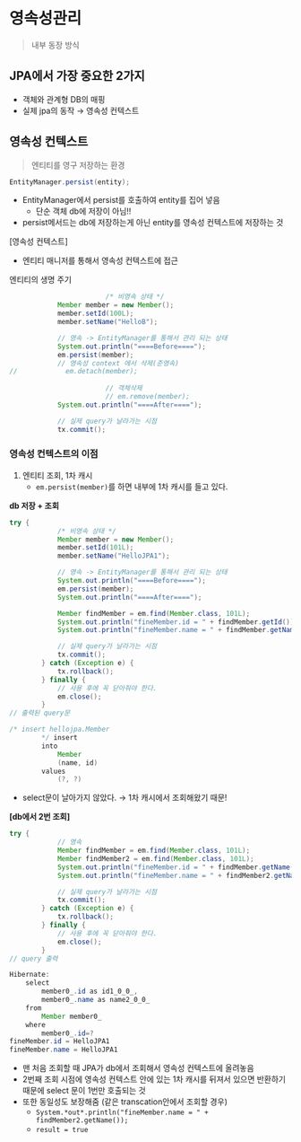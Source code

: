 # 영속성관리 

> 내부 동장 방식 
>
> 

## JPA에서 가장 중요한 2가지

- 객체와 관계형 DB의 매핑
- 실제 jpa의 동작 → 영속성 컨텍스트

## 영속성 컨텍스트

> 엔티티를 영구 저장하는 환경

```java
EntityManager.persist(entity);
```

- EntityManager에서 persist를 호출하여 entity를 집어 넣음
  - 단순 객체 db에 저장이 아님!!
- persist메서드는 db에 저장하는게 아닌 entity를 영속성 컨텍스트에 저장하는 것

[영속성 컨텍스트]

- 엔티티 매니저를 통해서 영속성 컨텍스트에 접근

엔티티의 생명 주기

```java
						/* 비영속 상태 */
            Member member = new Member();
            member.setId(100L);
            member.setName("HelloB");

            // 영속 -> EntityManager를 통해서 관리 되는 상태
            System.out.println("====Before====");
            em.persist(member);
            // 영속성 context 에서 삭제(준영속)
//            em.detach(member);
						
						// 객체삭제 
						// em.remove(member);
            System.out.println("====After====");

            // 실제 query가 날라가는 시점
            tx.commit();
```

### 영속성 컨텍스트의 이점

1. 엔티티 조회, 1차 캐시
   - `em.persist(member)`를 하면  내부에 1차 캐시를 들고 있다.

**db 저장 + 조회**

```java
try {
            /* 비영속 상태 */
            Member member = new Member();
            member.setId(101L);
            member.setName("HelloJPA1");

            // 영속 -> EntityManager를 통해서 관리 되는 상태
            System.out.println("====Before====");
            em.persist(member);
            System.out.println("====After====");

            Member findMember = em.find(Member.class, 101L);
            System.out.println("fineMember.id = " + findMember.getId());
            System.out.println("fineMember.name = " + findMember.getName());

            // 실제 query가 날라가는 시점
            tx.commit();
        } catch (Exception e) {
            tx.rollback();
        } finally {
            // 사용 후에 꼭 닫아줘야 한다.
            em.close();
        }
// 출력된 query문

/* insert hellojpa.Member
        */ insert 
        into
            Member
            (name, id) 
        values
            (?, ?)
```

- select문이 날아가지 않았다. → 1차 캐시에서 조회해왔기 때문!

**[db에서 2번 조회]**

```java
try {
            // 영속
            Member findMember = em.find(Member.class, 101L);
            Member findMember2 = em.find(Member.class, 101L);
            System.out.println("fineMember.id = " + findMember.getName());
            System.out.println("fineMember.name = " + findMember2.getName());

            // 실제 query가 날라가는 시점
            tx.commit();
        } catch (Exception e) {
            tx.rollback();
        } finally {
            // 사용 후에 꼭 닫아줘야 한다.
            em.close();
        }
// query 출력 

Hibernate: 
    select
        member0_.id as id1_0_0_,
        member0_.name as name2_0_0_ 
    from
        Member member0_ 
    where
        member0_.id=?
fineMember.id = HelloJPA1
fineMember.name = HelloJPA1
```

- 맨 처음 조회할 때 JPA가 db에서 조회해서 영속성 컨텍스트에 올려놓음
- 2번째 조회 시점에 영속성 컨텍스트 안에 있는 1차 캐시를 뒤져서 있으면 반환하기 때문에 select 문이 1번만 호출되는 것
- 또한 동일성도 보장해줌 (같은 transcation안에서 조회할 경우)
  - `System.*out*.println("fineMember.name = " + findMember2.getName());`
  - `result = true`